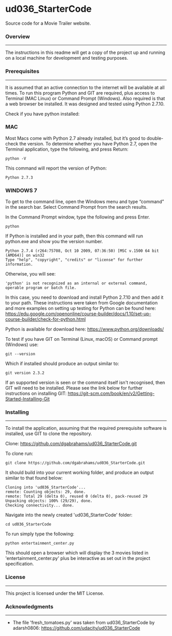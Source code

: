 # ud036_StarterCode
Source code for a Movie Trailer website.

### Overview
---

The instructions in this readme will get a copy of the project up and running on a local machine for development and testing purposes.

### Prerequisites
---

It is assumed that an active connection to the internet will be available at all times. To run this program Python and GIT are required, plus access to Terminal (MAC Linux) or Command Prompt (Windows). Also required is that a web browser be installed. It was designed and tested using Python 2.7.10.

Check if you have python installed:

### MAC

Most Macs come with Python 2.7 already installed, but it’s good to double-check the version. To determine whether you have Python 2.7, open the Terminal application, type the following, and press Return:
```
python -V
```

This command will report the version of Python:
```
Python 2.7.3
```

### WINDOWS 7

To get to the command line, open the Windows menu and type “command” in the search bar. Select Command Prompt from the search results.

In the Command Prompt window, type the following and press Enter.
```
python
```

If Python is installed and in your path, then this command will run python.exe and show you the version number.
```
Python 2.7.4 (r264:75708, Oct 10 2009, 07:36:50) [MSC v.1500 64 bit (AMD64)] on win32
Type "help", "copyright", "credits" or "license" for further information.
```

Otherwise, you will see:
```
'python' is not recognized as an internal or external command, operable program or batch file.
```

In this case, you need to download and install Python 2.7.10 and then add it to your path. These instructions were taken from Google documentation and more examples on setting up testing for Python can be found here:
https://edu.google.com/openonline/course-builder/docs/1.10/set-up-course-builder/check-for-python.html

Python is available for download here:
https://www.python.org/downloads/


To test if you have GIT on Terminal (Linux, macOS) or Command prompt (Windows) use:
```
git --version 
```

Which if installed should produce an output similar to:
```
git version 2.3.2
```

If an supported version is seen or the command itself isn't recognised, then GIT will need to be installed. Please see the link below for further instructions on installing GIT:
https://git-scm.com/book/en/v2/Getting-Started-Installing-Git


### Installing
---

To install the application, assuming that the required prerequisite software is installed, use GIT to clone the repository.

Clone: https://github.com/dgabrahams/ud036_StarterCode.git

To clone run:
```
git clone https://github.com/dgabrahams/ud036_StarterCode.git
```

It should build into your current working folder, and produce an output similar to that found below:
```
Cloning into 'ud036_StarterCode'...
remote: Counting objects: 29, done.
remote: Total 29 (delta 0), reused 0 (delta 0), pack-reused 29
Unpacking objects: 100% (29/29), done.
Checking connectivity... done.
```

Navigate into the newly created 'ud036_StarterCode' folder:
```
cd ud036_StarterCode
```

To run simply type the following:
```
python entertainment_center.py
```

This should open a browser which will display the 3 movies listed in 'entertainment_center.py' plus be interactive as set out in the project specification.

### License
---

This project is licensed under the MIT License.

### Acknowledgments
---

* The file 'fresh_tomatoes.py' was taken from ud036_StarterCode by adarsh0806:  https://github.com/udacity/ud036_StarterCode

